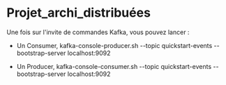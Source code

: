 # Projet_archi_distribuées

Une fois sur l'invite de commandes Kafka, vous pouvez lancer :
  - Un Consumer, 
  kafka-console-producer.sh --topic quickstart-events --bootstrap-server localhost:9092

  - Un Producer,
  kafka-console-consumer.sh --topic quickstart-events --bootstrap-server localhost:9092
